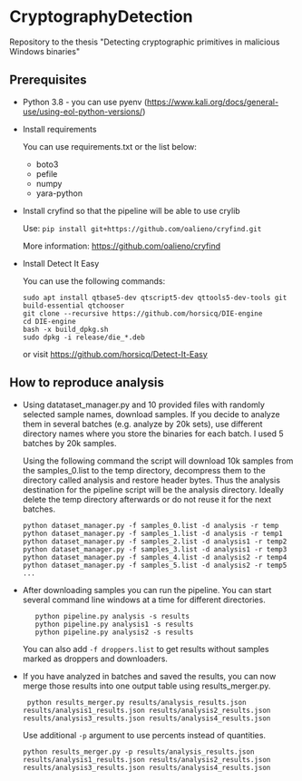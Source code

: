 # CryptographyDetection
Repository to the thesis "Detecting cryptographic primitives in malicious Windows binaries"

## Prerequisites

- Python 3.8 - you can use pyenv (https://www.kali.org/docs/general-use/using-eol-python-versions/)
- Install requirements

  You can use requirements.txt or the list below:
    - boto3
    - pefile
    - numpy
    - yara-python

- Install cryfind so that the pipeline will be able to use crylib

  Use: `pip install git+https://github.com/oalieno/cryfind.git`

  More information: https://github.com/oalieno/cryfind

- Install Detect It Easy

  You can use the following commands:
  ```
  sudo apt install qtbase5-dev qtscript5-dev qttools5-dev-tools git build-essential qtchooser
  git clone --recursive https://github.com/horsicq/DIE-engine
  cd DIE-engine
  bash -x build_dpkg.sh
  sudo dpkg -i release/die_*.deb
  ```
  or visit https://github.com/horsicq/Detect-It-Easy

## How to reproduce analysis

- Using datataset_manager.py and 10 provided files with randomly selected sample names, download samples. If you decide to analyze them in several batches (e.g. analyze by 20k sets), use different directory names where you store the binaries for each batch. I used 5 batches by 20k samples.

  Using the following command the script will download 10k samples from the samples_0.list to the temp directory, decompress them to the directory called analysis and restore header bytes. Thus the analysis destination for the pipeline script will be the analysis directory. Ideally delete the temp directory afterwards or do not reuse it for the next batches.

  ```
  python dataset_manager.py -f samples_0.list -d analysis -r temp
  python dataset_manager.py -f samples_1.list -d analysis -r temp1
  python dataset_manager.py -f samples_2.list -d analysis1 -r temp2
  python dataset_manager.py -f samples_3.list -d analysis1 -r temp3
  python dataset_manager.py -f samples_4.list -d analysis2 -r temp4
  python dataset_manager.py -f samples_5.list -d analysis2 -r temp5
  ...
  ```

- After downloading samples you can run the pipeline. You can start several command line windows at a time for different directories.

  ```
     python pipeline.py analysis -s results
     python pipeline.py analysis1 -s results
     python pipeline.py analysis2 -s results
  ```

  You can also add `-f droppers.list` to get results without samples marked as droppers and downloaders.

- If you have analyzed in batches and saved the results, you can now merge those results into one output table using results_merger.py.

  ``` python results_merger.py results/analysis_results.json results/analysis1_results.json results/analysis2_results.json results/analysis3_results.json results/analysis4_results.json```

  Use additional `-p` argument to use percents instead of quantities.

  ```python results_merger.py -p results/analysis_results.json results/analysis1_results.json results/analysis2_results.json results/analysis3_results.json results/analysis4_results.json```
